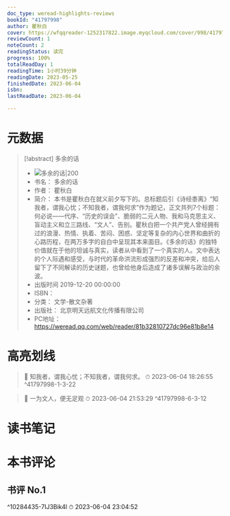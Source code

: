 ```yaml
---
doc_type: weread-highlights-reviews
bookId: "41797998"
author: 瞿秋白
cover: https://wfqqreader-1252317822.image.myqcloud.com/cover/998/41797998/t7_41797998.jpg
reviewCount: 1
noteCount: 2
readingStatus: 读完
progress: 100%
totalReadDay: 1
readingTime: 1小时39分钟
readingDate: 2023-05-25
finishedDate: 2023-06-04
isbn: 
lastReadDate: 2023-06-04

---
```

# 元数据
> [!abstract] 多余的话
> - ![ 多余的话|200](https://wfqqreader-1252317822.image.myqcloud.com/cover/998/41797998/t7_41797998.jpg)
> - 书名： 多余的话
> - 作者： 瞿秋白
> - 简介： 本书是瞿秋白在就义前夕写下的。总标题后引《诗经黍离》“知我者，谓我心忧；不知我者，谓我何求”作为题记，正文共列7个标题：何必说——代序、“历史的误会”、脆弱的二元人物、我和马克思主义、盲动主义和立三路线、“文人”、告别。瞿秋白把一个共产党人曾经拥有过的浪漫、热情、执着、苦闷、困惑、坚定等复杂的内心世界和曲折的心路历程，在两万多字的自白中呈现其本来面目。《多余的话》的独特价值就在于他的坦诚与真实，读者从中看到了一个真实的人。文中表达的个人际遇和感受，与时代的革命洪流形成强烈的反差和冲突，给后人留下了不同解读的历史谜题，也曾给他身后造成了诸多误解与政治的余波。
> - 出版时间 2019-12-20 00:00:00
> - ISBN： 
> - 分类： 文学-散文杂著
> - 出版社： 北京明天远航文化传播有限公司
> - PC地址：https://weread.qq.com/web/reader/81b32810727dc96e81b8e14

# 高亮划线



> 📌 知我者，谓我心忧；不知我者，谓我何求。 
> ⏱ 2023-06-04 18:26:55 ^41797998-1-3-22



> 📌 一为文人，便无足观 
> ⏱ 2023-06-04 21:53:29 ^41797998-6-3-12

# 读书笔记

# 本书评论

## 书评 No.1 
 ^10284435-7IJ3Bik4l
⏱ 2023-06-04 23:04:52
